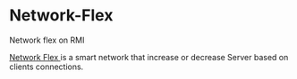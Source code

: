 # Network-Flex
Network flex on RMI

<a href="/src/main/java/network_flex/"> Network Flex </a> is a smart network that increase or decrease Server based on clients connections.
